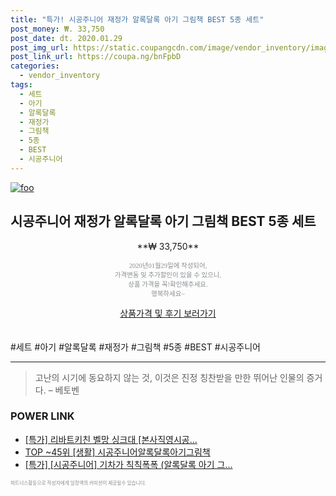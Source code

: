 ```yaml
--- 
title: "특가! 시공주니어 재정가 알록달록 아기 그림책 BEST 5종 세트" 
post_money: ₩. 33,750 
post_date: dt. 2020.01.29 
post_img_url: https://static.coupangcdn.com/image/vendor_inventory/images/2017/04/13/11/6/a15781fb-4f34-4d08-9d32-8bb2b511b618.jpg 
post_link_url: https://coupa.ng/bnFpbD 
categories: 
  - vendor_inventory 
tags: 
  - 세트 
  - 아기 
  - 알록달록 
  - 재정가 
  - 그림책 
  - 5종 
  - BEST 
  - 시공주니어 
--- 
```

[![foo](https://static.coupangcdn.com/image/vendor_inventory/images/2017/04/13/11/6/a15781fb-4f34-4d08-9d32-8bb2b511b618.jpg)](https://coupa.ng/bnFpbD) 

## 시공주니어 재정가 알록달록 아기 그림책 BEST 5종 세트 
<p style="text-align: center;">**₩ 33,750**</p> 
<p style="text-align: center;"><span style="color: #898c8f; font-family: Georgia,Times,serif; font-size: 0.75em;">2020년01월29일에 작성되어, <br>가격변동 및 추가할인이 있을 수 있으니,<br> 상품 가격을 꼭!확인해주세요.<br>행복하세요~</span> 
</p>	 
<div markdown="0" style="text-align: center;"><a href="https://coupa.ng/bnFpbD" class="btn btn--success">상품가격 및 후기 보러가기</a></div> 
<br><br> 
  #세트 #아기 #알록달록 #재정가 #그림책 #5종 #BEST #시공주니어 
<hr> 

> 고난의 시기에 동요하지 않는 것, 이것은 진정 칭찬받을 만한 뛰어난 인물의 증거다. – 베토벤 


### POWER LINK

* <a href="https://blog.naver.com/an0733/221786505400" target="_blank">[특가] 리바트키친 벨망 싱크대 [본사직영시공...</a>
* <a href="https://blog.naver.com/an0733/221788301263" target="_blank"> TOP ~45위 [생활] 시공주니어알록달록아기그림책</a>
* <a href="https://blog.naver.com/santokki14/221789493537" target="_blank">[특가] [시공주니어] 기차가 칙칙폭폭 (알록달록 아기 그...</a>

<span style="color: #898c8f; font-family: Georgia,Times,serif; font-size: 0.55em;">파트너스활동으로 작성자에게 일정액의 커미션이 제공될수 있습니다.</span> 
